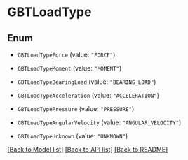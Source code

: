# GBTLoadType

## Enum


* `GBTLoadTypeForce` (value: `"FORCE"`)

* `GBTLoadTypeMoment` (value: `"MOMENT"`)

* `GBTLoadTypeBearingLoad` (value: `"BEARING_LOAD"`)

* `GBTLoadTypeAcceleration` (value: `"ACCELERATION"`)

* `GBTLoadTypePressure` (value: `"PRESSURE"`)

* `GBTLoadTypeAngularVelocity` (value: `"ANGULAR_VELOCITY"`)

* `GBTLoadTypeUnknown` (value: `"UNKNOWN"`)


[[Back to Model list]](../README.md#documentation-for-models) [[Back to API list]](../README.md#documentation-for-api-endpoints) [[Back to README]](../README.md)


